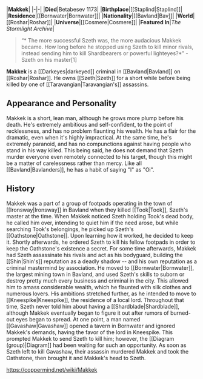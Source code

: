 |**Makkek**|
|-|-|
|**Died**|Betabesev 1173|
|**Birthplace**|[[Staplind\|Staplind]]|
|**Residence**|[[Bornwater\|Bornwater]]|
|**Nationality**|[[Bavland\|Bav]]|
|**World**|[[Roshar\|Roshar]]|
|**Universe**|[[Cosmere\|Cosmere]]|
|**Featured In**|*The Stormlight Archive*|

>“* The more successful Szeth was, the more audacious Makkek became. How long before he stopped using Szeth to kill minor rivals, instead sending him to kill Shardbearers or powerful lighteyes?*”
\- Szeth on his master[1]


**Makkek** is a [[Darkeyes\|darkeyed]] criminal in [[Bavland\|Bavland]] on [[Roshar\|Roshar]]. He owns [[Szeth\|Szeth]] for a short while before being killed by one of [[Taravangian\|Taravangian's]] assassins.

## Appearance and Personality
Makkek is a short, lean man, although he grows more plump before his death. He's extremely ambitious and self-confident, to the point of recklessness, and has no problem flaunting his wealth. He has a flair for the dramatic, even when it's highly impractical. At the same time, he's extremely paranoid, and has no compunctions against having people who stand in his way killed. This being said, he does not demand that Szeth murder everyone even remotely connected to his target, though this might be a matter of carelessness rather than mercy.
Like all [[Bavland\|Bavlanders]], he has a habit of saying "I" as "Oi".

## History
Makkek was a part of a group of footpads operating in the town of [[Ironsway\|Ironsway]] in Bavland when they killed [[Took\|Took]], Szeth's master at the time. When Makkek noticed Szeth holding Took's dead body, he called him over, intending to quiet him if the need arose, but while searching Took's belongings, he picked up Szeth's [[Oathstone\|Oathstone]]. Upon learning how it worked, he decided to keep it. Shortly afterwards, he ordered Szeth to kill his fellow footpads in order to keep the Oathstone's existence a secret.
For some time afterwards, Makkek had Szeth assassinate his rivals and act as his bodyguard, building the [[Shin\|Shin's]] reputation as a deadly shadow -- and his own reputation as a criminal mastermind by association. He moved to [[Bornwater\|Bornwater]], the largest mining town in Bavland, and used Szeth's skills to suborn or destroy pretty much every business and criminal in the city. This allowed him to amass considerable wealth, which he flaunted with silk clothes and numerous lovers. His ambitions stretched further, as he intended to move to [[Kneespike\|Kneespike]], the residence of a local lord. Throughout that time, Szeth never told him about having a [[Shardblade\|Shardblade]], although Makkek eventually began to figure it out after rumors of burned-out eyes began to spread.
At one point, a man named [[Gavashaw\|Gavashaw]] opened a tavern in Bornwater and ignored Makkek's demands, having the favor of the lord in Kneespike. This prompted Makkek to send Szeth to kill him; however, the [[Diagram (group)\|Diagram]] had been waiting for such an opportunity. As soon as Szeth left to kill Gavashaw, their assassin murdered Makkek and took the Oathstone, then brought it and Makkek's head to Szeth.



https://coppermind.net/wiki/Makkek